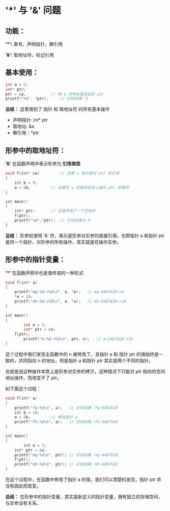 # '*' 与 '&' 问题

## 功能：

**'*':** 乘号，声明指针，解引用

**'&':** 取地址符，标记引用

## 基本使用：

```c
int a = 5;
int* ptr;
ptr = &a;			// 把 a 的地址赋给指针 ptr
printf("%d", *ptr);		// 打印结果：5
```

**总结：** 这里用到了 指针 和 取地址符 的所有基本操作

* 声明指针: int* ptr
* 取地址: &a
* 解引用：*ptr

## 形参中的取地址符：

**'&'** 在函数声明中表示形参为 **引用类型**

```c
void f(int* &a)			// 这里 a 表示是对 ptr 的引用
{
	int b = 9;
	a = &b;			// 这里对 a 的操作实际上是对 ptr 的操作
}

int main()
{
	int* ptr;		// 这里声明了一个空指针
	f(ptr);
	printf("%d",*ptr);	// 打印结果为 9
}
```

**总结：** 形参前使用 '&' 符，表示是形参对实参的直接引用，也即指针 a 和指针 ptr 是同一个指针，对形参的所有操作，其实就是在操作实参。

## 形参中的指针变量：

**'*'** 在函数声明中也是值传递的一种形式

```c
void f(int* a)
{
	printf("mq-%d->%d\n", a, *a);	// mq-6487620->3
	*a = 10;	
	printf("mh-%d->%d\n", a, *a);	// mh-6487620->10
}

int main()
{
    	int n = 3;
    	int* ptr = &n;
   	f(ptr);
    	printf("m-%d->%d\n", ptr, n);	// m-6487620->10
}
```

这个过程中我们发现主函数中的 n 被修改了，且指针 a 和 指针 ptr 的值始终是一致的，共同指向 n 的地址，但是指针 a 和指针 ptr 其实是两个不同的指针。

也就是说这种操作本质上是形参对实参的拷贝，这种情况下只能对 ptr 指向的空间地址操作，而改变不了 ptr。

如下面这个过程：

```c
void f(int* a)
{
	printf("fq-%d\n", a);	// 打印结果：fq-6487620
	int b = 10;
	a = &b;			// 修改指针 a
	printf("fh-%d\n", a);	// 打印结果：fh-6487564
}

int main()
{
    	int n = 3;
	int* ptr = &n;
	printf("mq-%d\n", ptr);	// 打印结果：mq-6487620
	f(ptr);
	printf("mh-%d\n", ptr);	// 打印结果：mh-6487620
}
```

在这个过程中，在函数中修改了指针 a 的值，我们可以清楚的发现，指针 ptr 并没有因此而改变。

**总结：** 在形参中的指针变量，其实是新定义的指针变量，拥有独立的存储空间，与实参没有关系。

